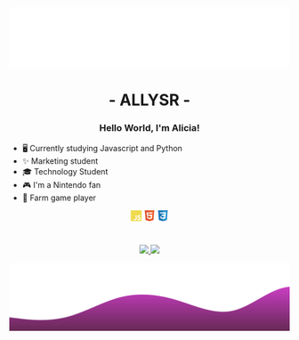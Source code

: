 ![alt text](./wavet.svg)

<!--Name Image-->
<div>
   <h1 align="middle">- ALLYSR -</h1>
</div>

<!--Pixel Image-->

<div>
   <h3 align="middle">
    Hello World, I'm Alicia!
   </h3>
   
-  🖥 Currently studying Javascript and Python
-  ✨ Marketing student
-  🎓 Technology Student
-  🎮 I'm a Nintendo fan
- 🌈 Farm game player

   
</div>

<!--Text-->
<div>
   <p align="center">

   </p>
</div>

<!--Icons-->
<div>
   <p align="center">
    <img alt="Js" height="20"  src="https://raw.githubusercontent.com/devicons/devicon/master/icons/javascript/javascript-plain.svg">
    <img alt="HTML" height="20"  src="https://raw.githubusercontent.com/devicons/devicon/master/icons/html5/html5-original.svg">
    <img alt="CSS" height="20"  src="https://raw.githubusercontent.com/devicons/devicon/master/icons/css3/css3-original.svg">
      
   </p>
</div>


<h1></h1>

<!--Stats-->  
<div>
  <p align="center">
  <a href="https://github.com/allysr">
  <img height="140em" src="https://github-readme-stats.vercel.app/api?username=allysr&show_icons=true&theme=omni&include_all_commits=true&count_private=true"/>
  <img height="140em" src="https://github-readme-stats.vercel.app/api/top-langs/?username=allysr&layout=compact&langs_count=16&theme=omni"/>
</div>
     
         
   

     
     
![alt text](./waveb.svg)
     
  
